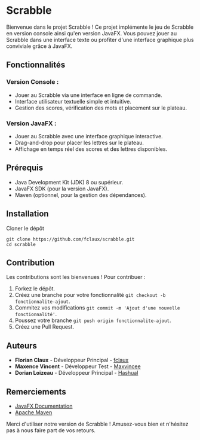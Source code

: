 # Scrabble
Bienvenue dans le projet Scrabble ! Ce projet implémente le jeu de Scrabble en version console ainsi qu'en version JavaFX. Vous pouvez jouer au Scrabble dans une interface texte ou profiter d'une interface graphique plus conviviale grâce à JavaFX.

## Fonctionnalités
### Version Console :

- Jouer au Scrabble via une interface en ligne de commande.
- Interface utilisateur textuelle simple et intuitive.
- Gestion des scores, vérification des mots et placement sur le plateau.

### Version JavaFX :
- Jouer au Scrabble avec une interface graphique interactive.
- Drag-and-drop pour placer les lettres sur le plateau.
- Affichage en temps réel des scores et des lettres disponibles.

## Prérequis
- Java Development Kit (JDK) 8 ou supérieur.
- JavaFX SDK (pour la version JavaFX).
- Maven (optionnel, pour la gestion des dépendances).

## Installation
Cloner le dépôt
```
git clone https://github.com/fclaux/scrabble.git
cd scrabble
```

## Contribution
Les contributions sont les bienvenues ! Pour contribuer :

1. Forkez le dépôt.
2. Créez une branche pour votre fonctionnalité ```git checkout -b fonctionnalite-ajout```.
3. Commitez vos modifications ```git commit -m 'Ajout d'une nouvelle fonctionnalité'```.
4. Poussez votre branche ```git push origin fonctionnalite-ajout```.
5. Créez une Pull Request.

## Auteurs
- **Florian Claux** - Développeur Principal - [fclaux](https://github.com/fclaux)
- **Maxence Vincent** - Développeur Test - [Maxvincee](https://github.com/Maxvincee)
- **Dorian Loizeau** - Développeur Principal - [Hashual](https://github.com/Hashual)

## Remerciements
- [JavaFX Documentation](https://docs.oracle.com/en/java/javase/22)
- [Apache Maven](https://maven.apache.org/)

Merci d'utiliser notre version de Scrabble ! Amusez-vous bien et n'hésitez pas à nous faire part de vos retours.
